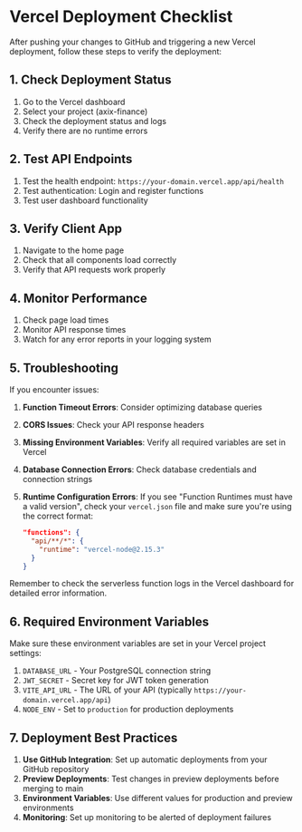 # Vercel Deployment Checklist

After pushing your changes to GitHub and triggering a new Vercel deployment, follow these steps to verify the deployment:

## 1. Check Deployment Status

1. Go to the Vercel dashboard
2. Select your project (axix-finance)
3. Check the deployment status and logs
4. Verify there are no runtime errors

## 2. Test API Endpoints

1. Test the health endpoint: `https://your-domain.vercel.app/api/health`
2. Test authentication: Login and register functions
3. Test user dashboard functionality

## 3. Verify Client App

1. Navigate to the home page
2. Check that all components load correctly
3. Verify that API requests work properly

## 4. Monitor Performance

1. Check page load times
2. Monitor API response times
3. Watch for any error reports in your logging system

## 5. Troubleshooting

If you encounter issues:

1. **Function Timeout Errors**: Consider optimizing database queries
2. **CORS Issues**: Check your API response headers
3. **Missing Environment Variables**: Verify all required variables are set in Vercel
4. **Database Connection Errors**: Check database credentials and connection strings
5. **Runtime Configuration Errors**: If you see "Function Runtimes must have a valid version", check your `vercel.json` file and make sure you're using the correct format:

   ```json
   "functions": {
     "api/**/*": {
       "runtime": "vercel-node@2.15.3"
     }
   }
   ```

Remember to check the serverless function logs in the Vercel dashboard for detailed error information.

## 6. Required Environment Variables

Make sure these environment variables are set in your Vercel project settings:

1. `DATABASE_URL` - Your PostgreSQL connection string
2. `JWT_SECRET` - Secret key for JWT token generation
3. `VITE_API_URL` - The URL of your API (typically `https://your-domain.vercel.app/api`)
4. `NODE_ENV` - Set to `production` for production deployments

## 7. Deployment Best Practices

1. **Use GitHub Integration**: Set up automatic deployments from your GitHub repository
2. **Preview Deployments**: Test changes in preview deployments before merging to main
3. **Environment Variables**: Use different values for production and preview environments
4. **Monitoring**: Set up monitoring to be alerted of deployment failures
